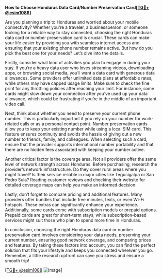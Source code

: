 **How to Choose Honduras Data Card/Number Preservation Card[[TG💪+ @esim1088](https://t.me/s/esim1088)]**

Are you planning a trip to Honduras and worried about your mobile connectivity? Whether you're a traveler, a businessperson, or someone looking for a reliable way to stay connected, choosing the right Honduras data card or number preservation card is crucial. These cards can make your life easier by providing you with seamless internet access and ensuring that your existing phone number remains active. But how do you pick the best one for your needs? Let’s dive into the details.

Firstly, consider what kind of activities you plan to engage in during your stay. If you’re a heavy data user who loves streaming videos, downloading apps, or browsing social media, you’ll want a data card with generous data allowances. Some providers offer unlimited data plans at affordable rates, while others may have capped usage limits. Make sure to check the fine print for any throttling policies after reaching your limit. For instance, some cards might slow down your connection after you’ve used up your data allowance, which could be frustrating if you’re in the middle of an important video call.

Next, think about whether you need to preserve your current phone number. This is particularly important if you rely on your number for work-related calls or as a personal contact point. Number preservation cards allow you to keep your existing number while using a local SIM card. This feature ensures continuity and avoids the hassle of giving out a new number to friends, family, and colleagues. When selecting such a card, ensure that the provider supports international number portability and that there are no hidden fees associated with keeping your number active.

Another critical factor is the coverage area. Not all providers offer the same level of network strength across Honduras. Before purchasing, research the provider’s network infrastructure. Do they cover rural areas where you might travel? Is their service reliable in major cities like Tegucigalpa or San Pedro Sula? Reading customer reviews and checking their website for detailed coverage maps can help you make an informed decision.

Lastly, don’t forget to compare pricing and additional features. Many providers offer bundles that include free minutes, texts, or even Wi-Fi hotspots. These extras can significantly enhance your experience. Additionally, some cards come with subscription models or prepaid options. Prepaid cards are great for short-term stays, while subscription-based services might suit those who plan to spend more time in Honduras.

In conclusion, choosing the right Honduras data card or number preservation card involves considering your data needs, preserving your current number, ensuring good network coverage, and comparing prices and features. By taking these factors into account, you can find the perfect solution that fits your lifestyle and keeps you connected wherever you go. Remember, a little research upfront can save you stress and ensure a smooth trip!

[[TG💪+ @esim1088](https://t.me/s/esim1088) ![Image](https://i.postimg.cc/Y0z9fWf4/image.png)]